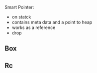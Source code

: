 Smart Pointer:
- on statck
- contains meta data and a point to heap
- works as a reference
- drop



## Box

## Rc